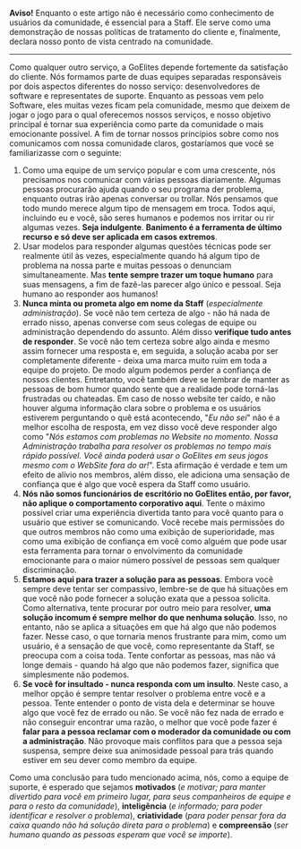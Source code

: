 **Aviso!** Enquanto o este artigo não é necessário como conhecimento de usuários da comunidade, é essencial para a Staff. Ele serve como uma demonstração de nossas políticas de tratamento do cliente e, finalmente, declara nosso ponto de vista centrado na comunidade.

---

Como qualquer outro serviço, a GoElites depende fortemente da satisfação do cliente. Nós formamos parte de duas equipes separadas responsáveis por dois aspectos diferentes do nosso serviço: desenvolvedores de software e representates de suporte. Enquanto as pessoas vem pelo Software, eles muitas vezes ficam pela comunidade, mesmo que deixem de jogar o jogo para o qual oferecemos nossos serviços, e nosso objetivo principal é tornar sua experiência como parte da comunidade o mais emocionante possível. A fim de tornar nossos princípios sobre como nos comunicamos com nossa comunidade claros, gostaríamos que você se familiarizasse com o seguinte:

1. Como uma equipe de um serviço popular e com uma crescente, nós precisamos nos comunicar com várias pessoas diariamente. Algumas pessoas procurarão ajuda quando o seu programa der problema, enquanto outras irão apenas conversar ou trollar. Nós pensamos que todo mundo merece algum tipo de mensagem em troca. Todos aqui, incluindo eu e você, são seres humanos e podemos nos irritar ou rir algumas vezes. **Seja indulgente**. **Banimento é a ferramenta de último recurso e só deve ser aplicada em casos extremos**.
2. Usar modelos para responder algumas questões técnicas pode ser realmente útil às vezes, especialmente quando há algum tipo de problema na nossa parte e muitas pessoas o denunciam simultaneamente. Mas **tente sempre trazer um toque humano** para suas mensagens, a fim de fazê-las parecer algo único e pessoal. Seja humano ao responder aos humanos!
3. **Nunca minta ou prometa algo em nome da Staff** \(_especialmente administração_\). Se você não tem certeza de algo - não há nada de errado nisso, apenas converse com seus colegas de equipe ou administração dependendo do assunto. Além disso **verifique tudo antes de responder**. Se você não tem certeza sobre algo ainda e mesmo assim fornecer uma resposta  e, em seguida, a solução acaba por ser completamente diferente - deixa uma marca muito ruim em toda a equipe do projeto. De modo algum podemos perder a confiança de nossos clientes. Entretanto, você também deve se lembrar de manter as pessoas de bom humor quando sente que a realidade pode torná-las frustradas ou chateadas. Em caso de nosso website ter caído, e não houver alguma informação clara sobre o problema e os usuários estiverem perguntando o quê está acontecendo, "_Eu não sei_" não é a melhor escolha de resposta, em vez disso você deve responder algo como "_Nós estamos com problemas no Website no momento. Nossa Administração trabalha para resolver os problemas no tempo mais rápido possível. Você ainda poderá usar o GoElites em seus jogos mesmo com o WebSite fora do ar!_". Esta afirmação é verdade e tem um efeito de alívio nos membros, além disso, ele adiciona uma sensação de confiança que é algo que você espera da Staff como usuário.
4. **Nós não somos funcionários de escritório no GoElites então, por favor, não aplique o comportamento corporativo aqui**. Tente o máximo possível criar uma experiência divertida tanto para você quanto para o usuário que estiver se comunicando. Você recebe mais permissões do que outros membros não como uma exibição de superioridade, mas como uma exibição de confiança em você como alguém que pode usar esta ferramenta para tornar o envolvimento da comunidade emocionante para o maior número possível de pessoas sem qualquer discriminação.
5. **Estamos aqui para trazer a solução para as pessoas**. Embora você sempre deve tentar ser compassivo, lembre-se de que há situações em que você não pode fornecer a solução exata que a pessoa solicita. Como alternativa, tente procurar por outro meio para resolver, **uma solução incomum é sempre melhor do que nenhuma solução**. Isso, no entanto, não se aplica a situações em que há algo que não podemos fazer. Nesse caso, o que tornaria menos frustrante para mim, como um usuário, é a sensação de que você, como representante da Staff, se preocupa com a coisa toda. Tente confortar as pessoas, mas não vá longe demais - quando há algo que não podemos fazer, significa que simplesmente não podemos.
6. **Se você for insultado - nunca responda com um insulto**. Neste caso, a melhor opção é sempre tentar resolver o problema entre você e a pessoa. Tente entender o ponto de vista dela e determinar se houve algo que você fez de errado ou não. Se você não fez nada de errado e não conseguir encontrar uma razão, o melhor que você pode fazer é **falar para a pessoa reclamar com o moderador da comunidade ou com a administração**. Não provoque mais conflitos para que a pessoa seja suspensa, sempre deixe sua animosidade pessoal para trás quando estiver em seu dever como membro da equipe.

Como uma conclusão para tudo mencionado acima, nós, como a equipe de suporte, é esperado que sejamos **motivados** \(_e motivar; para manter divertido para você em primeiro lugar, para seus companheiros de equipe e para o resto da comunidade_\), **inteligência** \(_e informado; para poder identificar e resolver o problema_\), **criatividade** \(_para poder pensar fora da caixa quando não há solução direta para o problema_\) e **compreensão** \(_ser humano quando as pessoas esperam que você se importe_\).

